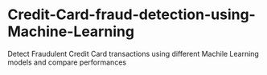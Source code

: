 # Credit-Card-fraud-detection-using-Machine-Learning
Detect Fraudulent Credit Card transactions using different Machile Learning models and compare performances
